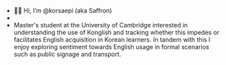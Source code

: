 - 👩‍💻 Hi, I’m @korsaepi (aka Saffron)
- 
- Master's student at the University of Cambridge interested in understanding the use of Konglish and tracking whether this impedes or facilitates English acquisition in Korean learners. In tandem with this I enjoy exploring sentiment towards English usage in formal scenarios such as public signage and transport.

<!---
korsaepi/korsaepi is a ✨ special ✨ repository because its `README.md` (this file) appears on your GitHub profile.
You can click the Preview link to take a look at your changes.
--->
